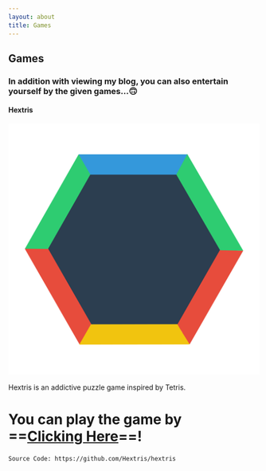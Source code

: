 ```yaml
---
layout: about
title: Games
---
```


## Games
### In addition with viewing my blog, you can also entertain yourself by the given games...🙃
#### Hextris

![hextris](/images/F5AACA6E-0F3B-4260-9AA6-5FED43A3B20F.png "hextris")

Hextris is an addictive puzzle game inspired by Tetris. 

# You can play the game by ==[Clicking Here](https://deviser.ga/hextris)==!
```
Source Code: https://github.com/Hextris/hextris
```
